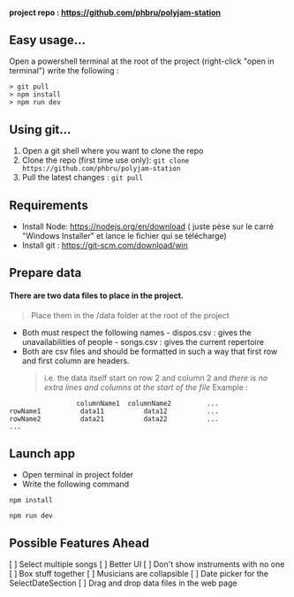 #### project repo : https://github.com/phbru/polyjam-station

## Easy usage...

Open a powershell terminal at the root of the project (right-click "open in terminal")
write the following :

```
> git pull
> npm install
> npm run dev
```

## Using git...

1. Open a git shell where you want to clone the repo
2. Clone the repo (first time use only): `git clone https://github.com/phbru/polyjam-station`
3. Pull the latest changes : `git pull`

## Requirements

- Install Node: https://nodejs.org/en/download ( juste pèse sur le carré "Windows Installer" et lance le fichier qui se télécharge)
- Install git : https://git-scm.com/download/win

## Prepare data

#### There are two data files to place in the project.

> Place them in the /data folder at the root of the project

- Both must respect the following names - dispos.csv : gives the unavailabilities of people - songs.csv : gives the current repertoire
- Both are csv files and should be formatted in such a way that first row and first column are headers.
  > i.e. the data itself start on row 2 and column 2 and _there is no extra lines and columns at the start of the file_
  > Example :

```
                 columnName1  columnName2         ...
rowName1          data11          data12          ...
rowName2          data21          data22          ...
...
```

## Launch app

- Open terminal in project folder
- Write the following command

```
npm install
```

```
npm run dev
```

## Possible Features Ahead

[ ] Select multiple songs
[ ] Better UI
[ ] Don't show instruments with no one
[ ] Box stuff together
[ ] Musicians are collapsible
[ ] Date picker for the SelectDateSection
[ ] Drag and drop data files in the web page
